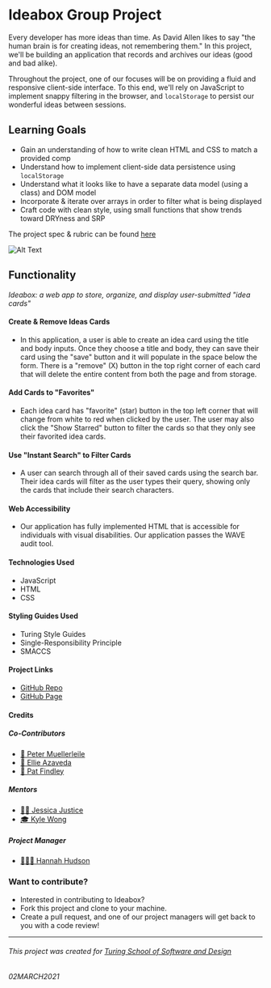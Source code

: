 # Ideabox Group Project

Every developer has more ideas than time. As David Allen likes to say "the human brain is for creating ideas, not remembering them." In this project, we'll be building an application that records and archives our ideas (good and bad alike).

Throughout the project, one of our focuses will be on providing a fluid and responsive client-side interface. To this end, we'll rely on JavaScript to implement snappy filtering in the browser, and `localStorage` to persist our wonderful ideas between sessions.

## Learning Goals

* Gain an understanding of how to write clean HTML and CSS to match a provided comp
* Understand how to implement client-side data persistence using `localStorage`
* Understand what it looks like to have a separate data model (using a class) and DOM model
* Incorporate & iterate over arrays in order to filter what is being displayed
* Craft code with clean style, using small functions that show trends toward DRYness and SRP

The project spec & rubric can be found [here](https://frontend.turing.io/projects/module-1/ideabox-group.html)

![Alt Text](https://media.giphy.com/media/uEnDw0eZALQEuoM5kz/giphy.gif)

## Functionality
*Ideabox: a web app to store, organize, and display user-submitted "idea cards"*

#### Create & Remove Ideas Cards
- In this application, a user is able to create an idea card using the title and body inputs. Once they choose a title and body, they can save their card using the "save" button and it will populate in the space below the form. There is a "remove" (X) button in the top right corner of each card that will delete the entire content from both the page and from storage.

#### Add Cards to "Favorites"
- Each idea card has "favorite" (star) button in the top left corner that will change from white to red when clicked by the user. The user may also click the "Show Starred" button to filter the cards so that they only see their favorited idea cards.

#### Use "Instant Search" to Filter Cards
- A user can search through all of their saved cards using the search bar. Their idea cards will filter as the user types their query, showing only the cards that include their search characters.

#### Web Accessibility
- Our application has fully implemented HTML that is accessible for individuals with visual disabilities. Our application passes the WAVE audit tool.

#### Technologies Used
- JavaScript
- HTML
- CSS

#### Styling Guides Used
- Turing Style Guides
- Single-Responsibility Principle
- SMACCS

#### Project Links
- [GitHub Repo](https://github.com/EllieAzaveda/ideabox-boilerplate)
- [GitHub Page](https://ellieazaveda.github.io/ideabox-boilerplate)

#### Credits
##### Co-Contributors
- [🦥 Peter Muellerleile](https://github.com/pcmueller)
- [🧚 Ellie Azaveda](https://github.com/EllieAzaveda)
- [🥔 Pat Findley](https://github.com/Patfindley)

##### Mentors
- [🦸‍♀️ Jessica Justice](https://github.com/m1073496)
- [🎓 Kyle Wong](https://github.com/KyleWong2510)

##### Project Manager
- [👩🏻‍🏫 Hannah Hudson](https://github.com/hannahhch)

### Want to contribute?
- Interested in contributing to Ideabox?
- Fork this project and clone to your machine.
- Create a pull request, and one of our project managers will get back to you with a code review!

**************************************************************************

###### This project was created for [Turing School of Software and Design](https://turing.io/)
###### 02MARCH2021
